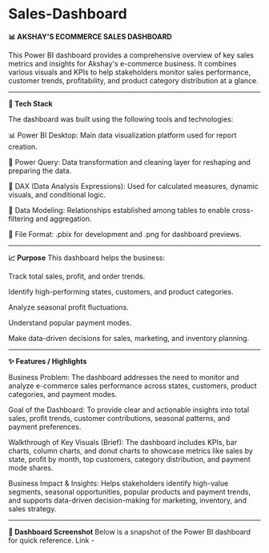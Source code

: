 # Sales-Dashboard
**📊 AKSHAY'S ECOMMERCE SALES DASHBOARD**

This Power BI dashboard provides a comprehensive overview of key sales metrics and insights for Akshay's e-commerce business. It combines various visuals and KPIs to help stakeholders monitor sales performance, customer trends, profitability, and product category distribution at a glance.

--------------------------------------------------------------------------------------------------------------------------------------------------------------------


**🔑 Tech Stack**

The dashboard was built using the following tools and technologies:

📊 Power BI Desktop: Main data visualization platform used for report creation.

📁 Power Query: Data transformation and cleaning layer for reshaping and preparing the data.

🧠 DAX (Data Analysis Expressions): Used for calculated measures, dynamic visuals, and conditional logic.

📄 Data Modeling: Relationships established among tables to enable cross-filtering and aggregation.

📂 File Format: .pbix for development and .png for dashboard previews.

--------------------------------------------------------------------------------------------------------------------------------------------------------------------


**📈 Purpose**
This dashboard helps the business:

Track total sales, profit, and order trends.

Identify high-performing states, customers, and product categories.

Analyze seasonal profit fluctuations.

Understand popular payment modes.

Make data-driven decisions for sales, marketing, and inventory planning.

--------------------------------------------------------------------------------------------------------------------------------------------------------------------


**✨ Features / Highlights**

Business Problem: The dashboard addresses the need to monitor and analyze e-commerce sales performance across states, customers, product categories, and payment modes.

Goal of the Dashboard: To provide clear and actionable insights into total sales, profit trends, customer contributions, seasonal patterns, and payment preferences.

Walkthrough of Key Visuals (Brief): The dashboard includes KPIs, bar charts, column charts, and donut charts to showcase metrics like sales by state, profit by month, top customers, category distribution, and payment mode shares.

Business Impact & Insights: Helps stakeholders identify high-value segments, seasonal opportunities, popular products and payment trends, and supports data-driven decision-making for marketing, inventory, and sales strategy.

--------------------------------------------------------------------------------------------------------------------------------------------------------------------


**📸 Dashboard Screenshot**
Below is a snapshot of the Power BI dashboard for quick reference.
Link - 


